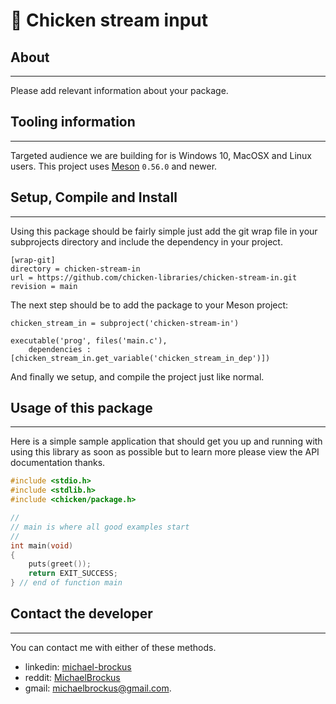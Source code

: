 # 🐓 Chicken stream input

## About

* * *

Please add relevant information about your package.

## Tooling information

* * *

Targeted audience we are building for is Windows 10, MacOSX and Linux users. This
project uses [Meson](https://mesonbuild.com/) `0.56.0` and newer.

## Setup, Compile and Install

* * *

Using this package should be fairly simple just add the git wrap file in your subprojects
directory and include the dependency in your project.

```console
[wrap-git]
directory = chicken-stream-in
url = https://github.com/chicken-libraries/chicken-stream-in.git
revision = main
```


The next step should be to add the package to your Meson project:

```meson
chicken_stream_in = subproject('chicken-stream-in')

executable('prog', files('main.c'),
    dependencies : [chicken_stream_in.get_variable('chicken_stream_in_dep')])

```

And finally we setup, and compile the project just like normal.

## Usage of this package

* * *

Here is a simple sample application that should get you up and running with using this
library as soon as possible but to learn more please view the API documentation thanks.

```c
#include <stdio.h>
#include <stdlib.h>
#include <chicken/package.h>

//
// main is where all good examples start
//
int main(void)
{
    puts(greet());
    return EXIT_SUCCESS;
} // end of function main

```

## Contact the developer

* * *

You can contact me with either of these methods.

-   linkedin: [michael-brockus](https://www.linkedin.com/in/michael-brockus-1009a1174/)
-   reddit: [MichaelBrockus](https://www.reddit.com/user/MichaelBrockus)
-   gmail: [michaelbrockus@gmail.com](mailto:michaelbrockus@gmail.com).
